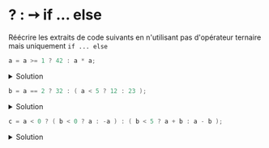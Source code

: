# ? : ➙ if ... else

Réécrire les extraits de code suivants en n'utilisant pas d'opérateur ternaire mais uniquement `if ... else`

~~~cpp 
a = a >= 1 ? 42 : a * a; 
~~~

<details>
<summary>Solution</summary>

~~~cpp 
if (a >= 1) {
   a = 42;
} else { 
   a *= a;
} 
~~~
</details>

~~~cpp 
b = a == 2 ? 32 : ( a < 5 ? 12 : 23 );
~~~

<details>
<summary>Solution</summary>

~~~cpp 
if (a == 2) {
   b = 32;  
} else if (a < 5) {
   b = 12;
} else {
   b = 23;
}         
~~~
</details>

~~~cpp 
c = a < 0 ? ( b < 0 ? a : -a ) : ( b < 5 ? a + b : a - b );
~~~

<details>
<summary>Solution</summary>

~~~cpp 
if (a < 0) {
   if (b < 0) {
      c = a;
   } else {
      c = -a; 
   }
} else if (b < 5) {
   c = a + b;
} else {  
   c = a - b;
}               
~~~

</details>
